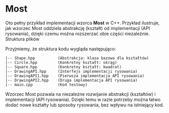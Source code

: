 # Most
Oto pełny przykład implementacji wzorca **Most** w C++. Przykład ilustruje, jak wzorzec Most oddziela abstrakcję (kształt) od implementacji (API rysowania), dzięki czemu można rozszerzać obie części niezależnie.
Struktura plików

Przyjmiemy, że struktura kodu wygląda następująco:

	|-- Shape.hpp          (Abstrakcja: klasa bazowa dla kształtów)
	|-- Circle.hpp         (Konkretny kształt: okrąg)
	|-- Square.hpp         (Konkretny kształt: kwadrat)
	|-- DrawingAPI.hpp     (Interfejs implementacji rysowania)
	|-- DrawingAPI1.hpp    (Pierwsza implementacja API rysowania)
	|-- DrawingAPI2.hpp    (Druga implementacja API rysowania)
	|-- main.cpp           (Kod testowy)

Wzorzec Most pozwala na niezależne rozwijanie abstrakcji (kształtów) i implementacji (API rysowania). Dzięki temu w razie potrzeby można łatwo dodać nowe kształty lub sposoby rysowania, bez wpływu na istniejący kod.